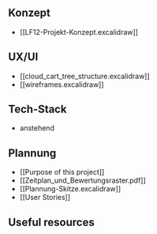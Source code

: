 ## Konzept
- [[LF12-Projekt-Konzept.excalidraw]]
## UX/UI
- [[cloud_cart_tree_structure.excalidraw]]
- [[wireframes.excalidraw]]
## Tech-Stack
- anstehend
## Plannung
- [[Purpose of this project]]
- [[Zeitplan_und_Bewertungsraster.pdf]] 
- [[Plannung-Skitze.excalidraw]]
- [[User Stories]]
## Useful resources

